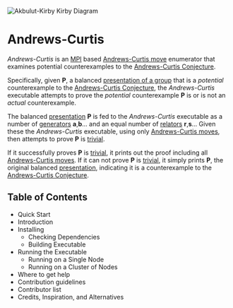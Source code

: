 ![Akbulut-Kirby Kirby Diagram](https://raw.github.com/KellyJDavis/Andrews-Curtis/gh-pages/AkbulutKirby-KirbyDiagram.png)

# Andrews-Curtis

*Andrews-Curtis* is an [MPI](http://en.wikipedia.org/wiki/Message_Passing_Interface) based [Andrews-Curtis move](http://www.jstor.org/stable/2033843) enumerator that examines potential counterexamples to the [Andrews-Curtis Conjecture](http://www.jstor.org/stable/2033843).

Specifically, given __P__, a balanced [presentation of a group](http://en.wikipedia.org/wiki/Presentation_of_a_group) that is a *potential* counterexample to the [Andrews-Curtis Conjecture](http://www.jstor.org/stable/2033843), the *Andrews-Curtis* executable attempts to prove the *potential* counterexample __P__ is or is not an *actual* counterexample.

The balanced [presentation](http://en.wikipedia.org/wiki/Presentation_of_a_group) __P__ is fed to the *Andrews-Curtis* executable as a number of [generators](http://en.wikipedia.org/wiki/Generating_set_of_a_group) __a__,__b__... and an equal number of [relators](http://en.wikipedia.org/wiki/Presentation_of_a_group) __r__,__s__... Given these the *Andrews-Curtis* executable, using only [Andrews-Curtis moves](http://www.jstor.org/stable/2033843), then attempts to prove __P__ is [trivial](http://en.wikipedia.org/wiki/Trivial_group).

If it successfully proves __P__ is [trivial](http://en.wikipedia.org/wiki/Trivial_group), it prints out the proof including all [Andrews-Curtis moves](http://www.jstor.org/stable/2033843). If it can not prove __P__ is [trivial](http://en.wikipedia.org/wiki/Trivial_group), it simply prints __P__, the original balanced [presentation](http://en.wikipedia.org/wiki/Presentation_of_a_group), indicating it is a counterexample to the [Andrews-Curtis Conjecture](http://www.jstor.org/stable/2033843).

## Table of Contents

* Quick Start
* Introduction
* Installing
  * Checking Dependencies
  * Building Executable
* Running the Executable
  * Running on a Single Node
  * Running on a Cluster of Nodes
* Where to get help
* Contribution guidelines
* Contributor list
* Credits, Inspiration, and Alternatives
